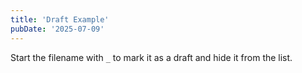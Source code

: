 ```yaml
---
title: 'Draft Example'
pubDate: '2025-07-09'
---
```


Start the filename with `_` to mark it as a draft and hide it from the list.
